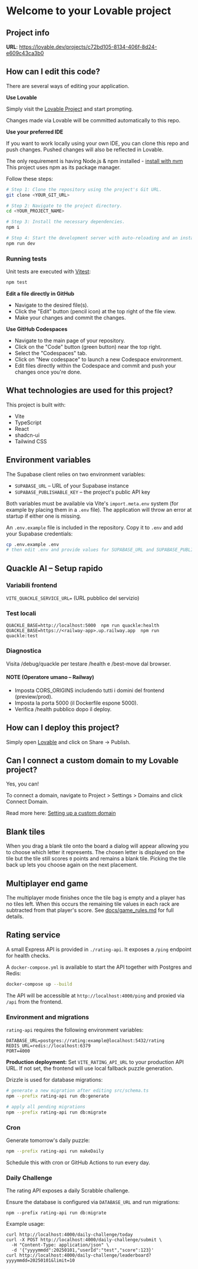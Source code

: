 # Welcome to your Lovable project

## Project info

**URL**: https://lovable.dev/projects/c72bd105-8134-406f-8d24-e609c43ca3b0

## How can I edit this code?

There are several ways of editing your application.

**Use Lovable**

Simply visit the [Lovable Project](https://lovable.dev/projects/c72bd105-8134-406f-8d24-e609c43ca3b0) and start prompting.

Changes made via Lovable will be committed automatically to this repo.

**Use your preferred IDE**

If you want to work locally using your own IDE, you can clone this repo and push changes. Pushed changes will also be reflected in Lovable.

The only requirement is having Node.js & npm installed - [install with nvm](https://github.com/nvm-sh/nvm#installing-and-updating)
This project uses npm as its package manager.

Follow these steps:

```sh
# Step 1: Clone the repository using the project's Git URL.
git clone <YOUR_GIT_URL>

# Step 2: Navigate to the project directory.
cd <YOUR_PROJECT_NAME>

# Step 3: Install the necessary dependencies.
npm i

# Step 4: Start the development server with auto-reloading and an instant preview.
npm run dev
```

### Running tests

Unit tests are executed with [Vitest](https://vitest.dev/):

```sh
npm test
```

**Edit a file directly in GitHub**

- Navigate to the desired file(s).
- Click the "Edit" button (pencil icon) at the top right of the file view.
- Make your changes and commit the changes.

**Use GitHub Codespaces**

- Navigate to the main page of your repository.
- Click on the "Code" button (green button) near the top right.
- Select the "Codespaces" tab.
- Click on "New codespace" to launch a new Codespace environment.
- Edit files directly within the Codespace and commit and push your changes once you're done.

## What technologies are used for this project?

This project is built with:

- Vite
- TypeScript
- React
- shadcn-ui
- Tailwind CSS

## Environment variables

The Supabase client relies on two environment variables:

- `SUPABASE_URL` – URL of your Supabase instance
- `SUPABASE_PUBLISHABLE_KEY` – the project's public API key

Both variables must be available via Vite's `import.meta.env` system (for
example by placing them in a `.env` file). The application will throw an error
at startup if either one is missing.

An `.env.example` file is included in the repository. Copy it to `.env` and
add your Supabase credentials:

```sh
cp .env.example .env
# then edit .env and provide values for SUPABASE_URL and SUPABASE_PUBLISHABLE_KEY
```

## Quackle AI – Setup rapido

### Variabili frontend
`VITE_QUACKLE_SERVICE_URL=` (URL pubblico del servizio)

### Test locali
`QUACKLE_BASE=http://localhost:5000  npm run quackle:health`
`QUACKLE_BASE=https://<railway-app>.up.railway.app  npm run quackle:test`

### Diagnostica
Visita /debug/quackle per testare /health e /best-move dal browser.

#### NOTE (Operatore umano – Railway)
- Imposta CORS_ORIGINS includendo tutti i domini del frontend (preview/prod).
- Imposta la porta 5000 (il Dockerfile espone 5000).
- Verifica /health pubblico dopo il deploy.

## How can I deploy this project?

Simply open [Lovable](https://lovable.dev/projects/c72bd105-8134-406f-8d24-e609c43ca3b0) and click on Share -> Publish.

## Can I connect a custom domain to my Lovable project?

Yes, you can!

To connect a domain, navigate to Project > Settings > Domains and click Connect Domain.

Read more here: [Setting up a custom domain](https://docs.lovable.dev/tips-tricks/custom-domain#step-by-step-guide)

## Blank tiles

When you drag a blank tile onto the board a dialog will appear allowing you to choose which letter it represents. The chosen letter is displayed on the tile but the tile still scores `0` points and remains a blank tile. Picking the tile back up lets you choose again on the next placement.

## Multiplayer end game

The multiplayer mode finishes once the tile bag is empty and a player has no tiles left. When this occurs the remaining tile values in each rack are subtracted from that player's score. See [docs/game_rules.md](docs/game_rules.md) for full details.

## Rating service

A small Express API is provided in `./rating-api`. It exposes a `/ping` endpoint for health checks.

A `docker-compose.yml` is available to start the API together with Postgres and Redis:

```sh
docker-compose up --build
```

The API will be accessible at `http://localhost:4000/ping` and proxied via `/api` from the frontend.

### Environment and migrations

`rating-api` requires the following environment variables:

```
DATABASE_URL=postgres://rating:example@localhost:5432/rating
REDIS_URL=redis://localhost:6379
PORT=4000
```

**Production deployment:** Set `VITE_RATING_API_URL` to your production API URL. If not set, the frontend will use local fallback puzzle generation.

Drizzle is used for database migrations:

```sh
# generate a new migration after editing src/schema.ts
npm --prefix rating-api run db:generate

# apply all pending migrations
npm --prefix rating-api run db:migrate
```

### Cron

Generate tomorrow's daily puzzle:

```sh
npm --prefix rating-api run makeDaily
```

Schedule this with cron or GitHub Actions to run every day.

### Daily Challenge

The rating API exposes a daily Scrabble challenge.

Ensure the database is configured via `DATABASE_URL` and run migrations:

```
npm --prefix rating-api run db:migrate
```

Example usage:

```
curl http://localhost:4000/daily-challenge/today
curl -X POST http://localhost:4000/daily-challenge/submit \
  -H "Content-Type: application/json" \
  -d '{"yyyymmdd":20250101,"userId":"test","score":123}'
curl http://localhost:4000/daily-challenge/leaderboard?yyyymmdd=20250101&limit=10
```
